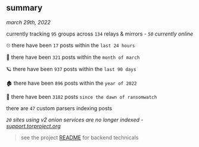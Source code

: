 
## summary
_march 29th, 2022_

currently tracking `95` groups across `134` relays & mirrors - _`50` currently online_

⏲ there have been `17` posts within the `last 24 hours`

🦈 there have been `321` posts within the `month of march`

🪐 there have been `937` posts within the `last 90 days`

🏚 there have been `896` posts within the `year of 2022`

🦕 there have been `3182` posts `since the dawn of ransomwatch`

there are `47` custom parsers indexing posts

_`20` sites using v2 onion services are no longer indexed - [support.torproject.org](https://support.torproject.org/onionservices/v2-deprecation/)_

> see the project [README](https://github.com/thetanz/ransomwatch#ransomwatch--) for backend technicals
